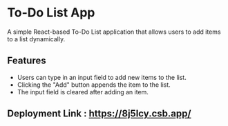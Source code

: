 # To-Do List App

A simple React-based To-Do List application that allows users to add items to a list dynamically.

## Features
- Users can type in an input field to add new items to the list.
- Clicking the "Add" button appends the item to the list.
- The input field is cleared after adding an item.


## Deployment Link : https://8j5lcy.csb.app/
